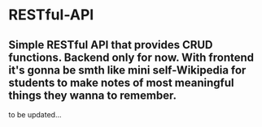 # RESTful-API
<h2>Simple RESTful API that provides CRUD functions. Backend only for now. With frontend it's gonna be smth like mini self-Wikipedia for students to make notes of most meaningful things they wanna to remember.</h2>
<p>to be updated...</p>

